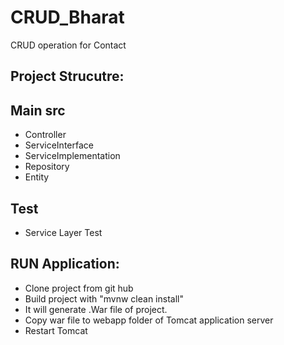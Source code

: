 # CRUD_Bharat
CRUD operation for Contact

## Project Strucutre:

## Main src
* Controller
* ServiceInterface
* ServiceImplementation
* Repository
* Entity

## Test
* Service Layer Test


## RUN Application:
* Clone project from git hub
* Build project with "mvnw clean install"
* It will generate .War file of project.
* Copy war file to webapp folder of Tomcat application server
* Restart Tomcat